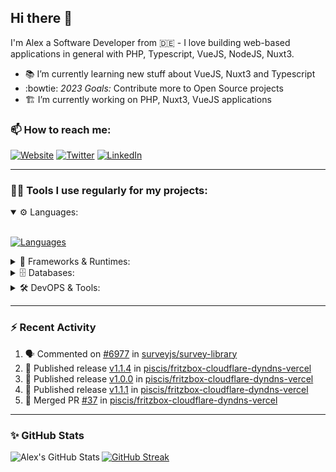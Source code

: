 ## Hi there :wave:

I'm Alex a Software Developer from 🇩🇪 - I love building web-based applications in general with PHP, Typescript, VueJS, NodeJS, Nuxt3.

- :books: I’m currently learning new stuff about VueJS, Nuxt3 and Typescript
- :bowtie: *2023 Goals:* Contribute more to Open Source projects
- :building_construction: I’m currently working on PHP, Nuxt3, VueJS applications

### 📫 How to reach me:

[![Website](https://img.shields.io/website?label=piscis.io&style=for-the-badge&url=https%3A%2F%2Fpiscis.io)](https://piscis.io)
[![Twitter](https://img.shields.io/badge/Twitter-1DA1F2?style=for-the-badge&logo=twitter&logoColor=white)](https://twitter.com/intent/follow?original_referer=https%3A%2F%2Fgithub.com%2Fpiscis&screen_name=piscis168)
[![LinkedIn](https://img.shields.io/badge/LinkedIn-0077B5?style=for-the-badge&logo=linkedin&logoColor=white)](https://linkedin.com/in/alexanderpirsig)

---
### 👨‍💻 Tools I use regularly for my projects:

<details open>
<summary>⚙️ Languages:</summary>
<br>

[![Languages](https://skillicons.dev/icons?i=php,js,ts,sass,css,workers&perline=6)](https://github.com/piscis/)
</details>

<details>
<summary>🤖 Frameworks & Runtimes:</summary>
<br>

[![Frameworks & Runtimes](https://skillicons.dev/icons?i=wordpress,vue,nestjs,nuxtjs,vite,prisma,nodejs,react&perline=6)](https://github.com/piscis/)
</details>


<details>
<summary>🗄️ Databases:</summary>
<br>

[![Databases](https://skillicons.dev/icons?i=mysql,mongodb,redis&perline=6)](https://github.com/piscis/)
</details>

<details>
<summary>🛠️ DevOPS & Tools:</summary>
<br>

[![DevOPS & Tools](https://skillicons.dev/icons?i=bash,docker,git,gitlab,github,cloudflare,vscode&perline=6)](https://github.com/piscis/)
</details>

----

### :zap: Recent Activity

<!--START_SECTION:activity-->
1. 🗣 Commented on [#6977](https://github.com/surveyjs/survey-library/issues/6977#issuecomment-1731354974) in [surveyjs/survey-library](https://github.com/surveyjs/survey-library)
2. 🚀 Published release [v1.1.4](https://github.com/piscis/fritzbox-cloudflare-dyndns-vercel/releases/tag/1.1.4) in [piscis/fritzbox-cloudflare-dyndns-vercel](https://github.com/piscis/fritzbox-cloudflare-dyndns-vercel)
3. 🚀 Published release [v1.0.0](https://github.com/piscis/fritzbox-cloudflare-dyndns-vercel/releases/tag/1.0.0) in [piscis/fritzbox-cloudflare-dyndns-vercel](https://github.com/piscis/fritzbox-cloudflare-dyndns-vercel)
4. 🚀 Published release [v1.1.1](https://github.com/piscis/fritzbox-cloudflare-dyndns-vercel/releases/tag/1.1.1) in [piscis/fritzbox-cloudflare-dyndns-vercel](https://github.com/piscis/fritzbox-cloudflare-dyndns-vercel)
5. 🎉 Merged PR [#37](https://github.com/piscis/fritzbox-cloudflare-dyndns-vercel/pull/37) in [piscis/fritzbox-cloudflare-dyndns-vercel](https://github.com/piscis/fritzbox-cloudflare-dyndns-vercel)
<!--END_SECTION:activity-->

----

### ✨ GitHub Stats
  <img align="left" alt="Alex's GitHub Stats" src="https://github-readme-stats.piscis.vercel.app/api?username=piscis&show_icons=true&hide_border=true&count_private=true&show_icons=true" />

[![GitHub Streak](https://streak-stats.demolab.com/?user=piscis&theme=light)](https://github.com/piscis)

[website]: https://piscis.io
[twitter]: https://twitter.com/piscis168
[linkedin]: https://linkedin.com/in/alexanderpirsig
